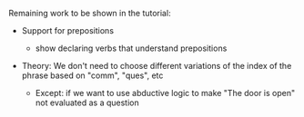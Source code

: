 Remaining work to be shown in the tutorial:
  
- Support for prepositions
  - show declaring verbs that understand prepositions

- Theory: We don't need to choose different variations of the index of the phrase based on "comm", "ques", etc
  - Except: if we want to use abductive logic to make "The door is open" not evaluated as a question